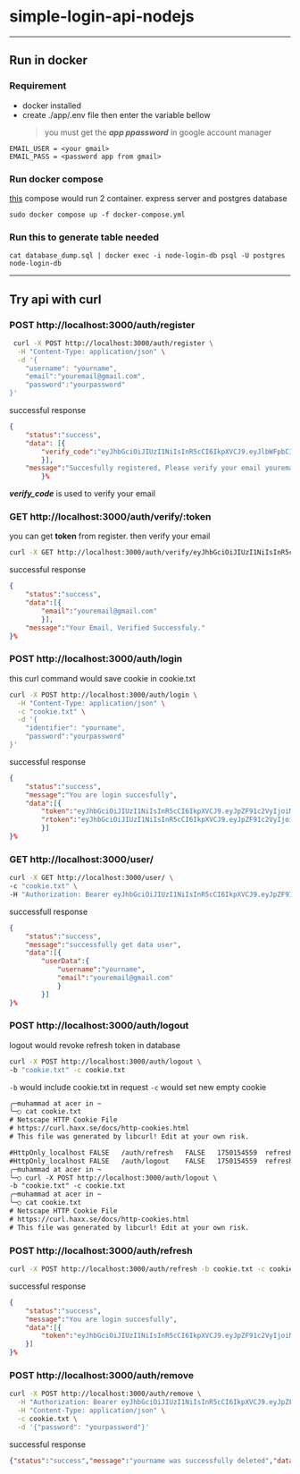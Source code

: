 # simple-login-api-nodejs

---

## Run in docker

### Requirement

- docker installed
- create ./app/.env file then enter the variable bellow
  > you must get the **_app ppassword_** in google account manager

```
EMAIL_USER = <your gmail>
EMAIL_PASS = <password app from gmail>

```

### Run docker compose

[this](./docker-compose.yml) compose would run 2 container. express server and postgres database

```shell
sudo docker compose up -f docker-compose.yml
```

### Run this to generate table needed
```shell
cat database_dump.sql | docker exec -i node-login-db psql -U postgres node-login-db
```

---

## Try api with curl

### POST http://localhost:3000/auth/register

```bash
 curl -X POST http://localhost:3000/auth/register \
  -H "Content-Type: application/json" \
  -d '{
    "username": "yourname",
    "email":"youremail@gmail.com",
    "password":"yourpassword"
}'
```

successful response

```json
{
    "status":"success",
    "data": [{
        "verify_code":"eyJhbGciOiJIUzI1NiIsInR5cCI6IkpXVCJ9.eyJlbWFpbCI6InlvdXJlbWFpbEBnbWFpbC5jb20iLCJpYXQiOjE3NDk1NDU5NjcsImV4cCI6MTc0OTcyNTk2N30.0-_xAFIsTOsw9Bbrq_UYZwuZWFvllJTmyWLgvdKnTu8"
        }],
    "message":"Succesfully registered, Please verify your email youremail@gmail.com to complete registration."
        }%
```

_**verify_code**_ is used to verify your email 

### GET http://localhost:3000/auth/verify/:token

you can get **token** from register. then verify your email

```bash
curl -X GET http://localhost:3000/auth/verify/eyJhbGciOiJIUzI1NiIsInR5cCI6IkpXVCJ9.eyJlbWFpbCI6InlvdXJlbWFpbEBnbWFpbC5jb20iLCJpYXQiOjE3NDk1NDU5NjcsImV4cCI6MTc0OTcyNTk2N30.0-_xAFIsTOsw9Bbrq_UYZwuZWFvllJTmyWLgvdKnTu8

```

successful response
```json
{
    "status":"success",
    "data":[{
        "email":"youremail@gmail.com"
        }],
    "message":"Your Email, Verified Successfuly."
}%
```

### POST http://localhost:3000/auth/login

this curl command would save cookie in cookie.txt
```bash
curl -X POST http://localhost:3000/auth/login \
  -H "Content-Type: application/json" \
  -c "cookie.txt" \
  -d '{
    "identifier": "yourname",
    "password":"yourpassword"
}'
```
successful response
```json
{
    "status":"success",
    "message":"You are login succesfully",
    "data":[{
        "token":"eyJhbGciOiJIUzI1NiIsInR5cCI6IkpXVCJ9.eyJpZF91c2VyIjoiMDA3MTQ3ZDktNWI1ZC00ZGI4LTg2Y2YtYzdhN2QzYWY2MzlkIiwidXNlcm5hbWUiOiJ5b3VybmFtZSIsImVtYWlsIjoieW91cmVtYWlsQGdtYWlsLmNvbSIsImlhdCI6MTc0OTU0NzQzNywiZXhwIjoxNzQ5NTQ3NzM3fQ.IIsM68Ig7LAEWdk2DBLa6eMUpBO18VsoMlJ7G5x0u2A",
        "rtoken":"eyJhbGciOiJIUzI1NiIsInR5cCI6IkpXVCJ9.eyJpZF91c2VyIjoiMDA3MTQ3ZDktNWI1ZC00ZGI4LTg2Y2YtYzdhN2QzYWY2MzlkIiwidXNlcm5hbWUiOiJ5b3VybmFtZSIsImVtYWlsIjoieW91cmVtYWlsQGdtYWlsLmNvbSIsImlhdCI6MTc0OTU0NzQzNywiZXhwIjoxNzUwMTUyMjM3fQ.YYIlU-BkTMVNcl1YnfAcxXN-yPXc1deuXzCLXwCX7qs"
        }]
}% 
```

### GET http://localhost:3000/user/
```bash
curl -X GET http://localhost:3000/user/ \
-c "cookie.txt" \
-H "Authorization: Bearer eyJhbGciOiJIUzI1NiIsInR5cCI6IkpXVCJ9.eyJpZF91c2VyIjoiMDA3MTQ3ZDktNWI1ZC00ZGI4LTg2Y2YtYzdhN2QzYWY2MzlkIiwidXNlcm5hbWUiOiJ5b3VybmFtZSIsImVtYWlsIjoieW91cmVtYWlsQGdtYWlsLmNvbSIsImlhdCI6MTc0OTU0ODcxOSwiZXhwIjoxNzQ5NTQ5MDE5fQ.3GS-15oBAawfS1jtklbC7M44oOQmGPbEIKNpE-fc5-M"
```
successfull response
```json
{
    "status":"success",
    "message":"successfully get data user",
    "data":[{
        "userData":{
            "username":"yourname",
            "email":"youremail@gmail.com"
            }
        }]
}%
```

### POST http://localhost:3000/auth/logout
logout would revoke refresh token in database

```bash
curl -X POST http://localhost:3000/auth/logout \
-b "cookie.txt" -c cookie.txt
```
`-b` would include cookie.txt in request
`-c` would set new empty cookie


```txt
╭─muhammad at acer in ~
╰─○ cat cookie.txt                                 
# Netscape HTTP Cookie File
# https://curl.haxx.se/docs/http-cookies.html
# This file was generated by libcurl! Edit at your own risk.

#HttpOnly_localhost	FALSE	/auth/refresh	FALSE	1750154559	refreshTokenRefresh	eyJhbGciOiJIUzI1NiIsInR5cCI6IkpXVCJ9.eyJpZF91c2VyIjoiMDA3MTQ3ZDktNWI1ZC00ZGI4LTg2Y2YtYzdhN2QzYWY2MzlkIiwidXNlcm5hbWUiOiJ5b3VybmFtZSIsImVtYWlsIjoieW91cmVtYWlsQGdtYWlsLmNvbSIsImlhdCI6MTc0OTU0OTc1OSwiZXhwIjoxNzUwMTU0NTU5fQ.7mKIHQKePlvJPG9plEeS2efkwFFr5QConRzrnjzi63U
#HttpOnly_localhost	FALSE	/auth/logout	FALSE	1750154559	refreshTokenLogout	eyJhbGciOiJIUzI1NiIsInR5cCI6IkpXVCJ9.eyJpZF91c2VyIjoiMDA3MTQ3ZDktNWI1ZC00ZGI4LTg2Y2YtYzdhN2QzYWY2MzlkIiwidXNlcm5hbWUiOiJ5b3VybmFtZSIsImVtYWlsIjoieW91cmVtYWlsQGdtYWlsLmNvbSIsImlhdCI6MTc0OTU0OTc1OSwiZXhwIjoxNzUwMTU0NTU5fQ.7mKIHQKePlvJPG9plEeS2efkwFFr5QConRzrnjzi63U
╭─muhammad at acer in ~
╰─○ curl -X POST http://localhost:3000/auth/logout \
-b "cookie.txt" -c cookie.txt
╭─muhammad at acer in ~
╰─○ cat cookie.txt                                  
# Netscape HTTP Cookie File
# https://curl.haxx.se/docs/http-cookies.html
# This file was generated by libcurl! Edit at your own risk.
```

### POST http://localhost:3000/auth/refresh
```bash
curl -X POST http://localhost:3000/auth/refresh -b cookie.txt -c cookie.txt
```

successful response
```json
{
    "status":"success",
    "message":"You are login succesfully",
    "data":[{
        "token":"eyJhbGciOiJIUzI1NiIsInR5cCI6IkpXVCJ9.eyJpZF91c2VyIjoiMDA3MTQ3ZDktNWI1ZC00ZGI4LTg2Y2YtYzdhN2QzYWY2MzlkIiwidXNlcm5hbWUiOiJ5b3VybmFtZSIsImVtYWlsIjoieW91cmVtYWlsQGdtYWlsLmNvbSIsImlhdCI6MTc0OTU1MDA5NywiZXhwIjoxNzQ5NTUwMzk3fQ.cppRsoLj8KPPfJFkMyeKtJp-wXXfZQ3YFBXV_XqH8-Y"
    }]
}%    
```

### POST http://localhost:3000/auth/remove
```bash
curl -X POST http://localhost:3000/auth/remove \
  -H "Authorization: Bearer eyJhbGciOiJIUzI1NiIsInR5cCI6IkpXVCJ9.eyJpZF91c2VyIjoiMDA3MTQ3ZDktNWI1ZC00ZGI4LTg2Y2YtYzdhN2QzYWY2MzlkIiwidXNlcm5hbWUiOiJ5b3VybmFtZSIsImVtYWlsIjoieW91cmVtYWlsQGdtYWlsLmNvbSIsImlhdCI6MTc0OTU1MDc1NCwiZXhwIjoxNzQ5NTUxMDU0fQ.DWl_sXy3q3aHUGP_q_XGp6WU9y_iNKnqz0XhDOgSMAs" \
  -H "Content-Type: application/json" \
  -c cookie.txt \
  -d '{"password": "yourpassword"}'

```

successful response
```json
{"status":"success","message":"yourname was successfully deleted","data":[]}
```

